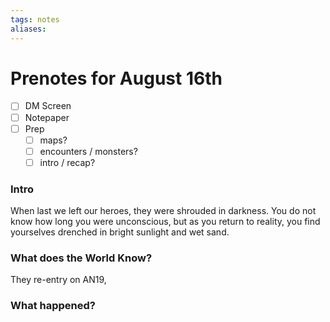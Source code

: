 ```yaml
---
tags: notes
aliases:
---
```


# Prenotes for August 16th
- [ ] DM Screen
- [ ] Notepaper
- [ ] Prep
	- [ ] maps?
	- [ ] encounters / monsters?
	- [ ] intro / recap?

### Intro

When last we left our heroes, they were shrouded in darkness. You do not know how long you were unconscious, but as you return to reality, you find yourselves drenched in bright sunlight and wet sand.

### What does the World Know?

They re-entry on AN19, 

### What happened?